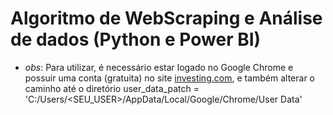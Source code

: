 # Algoritmo de WebScraping e Análise de dados (Python e Power BI)
- _obs_: Para utilizar, é necessário estar logado no Google Chrome e possuir uma conta (gratuita) no site [investing.com](https://br.investing.com/commodities/real-time-futures), e também alterar o caminho até o diretório user_data_patch = 'C:/Users/<SEU_USER>/AppData/Local/Google/Chrome/User Data'
